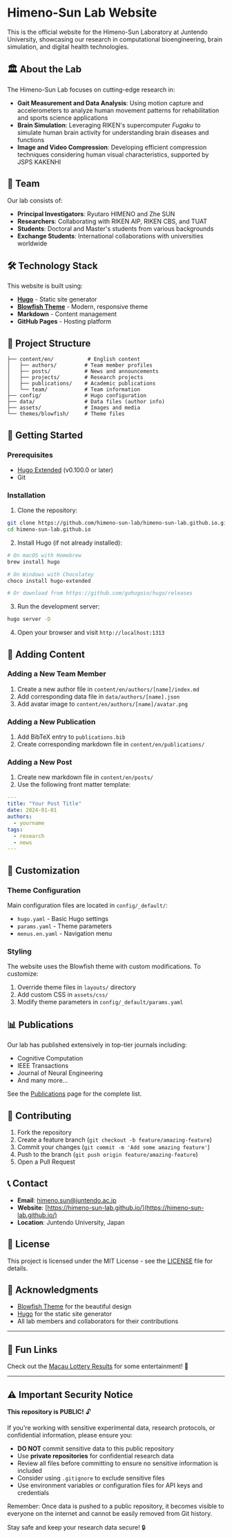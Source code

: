 # Himeno-Sun Lab Website

This is the official website for the Himeno-Sun Laboratory at Juntendo University, showcasing our research in computational bioengineering, brain simulation, and digital health technologies.

## 🏛️ About the Lab

The Himeno-Sun Lab focuses on cutting-edge research in:

- **Gait Measurement and Data Analysis**: Using motion capture and accelerometers to analyze human movement patterns for rehabilitation and sports science applications
- **Brain Simulation**: Leveraging RIKEN's supercomputer *Fugaku* to simulate human brain activity for understanding brain diseases and functions
- **Image and Video Compression**: Developing efficient compression techniques considering human visual characteristics, supported by JSPS KAKENHI

## 👥 Team

Our lab consists of:
- **Principal Investigators**: Ryutaro HIMENO and Zhe SUN
- **Researchers**: Collaborating with RIKEN AIP, RIKEN CBS, and TUAT
- **Students**: Doctoral and Master's students from various backgrounds
- **Exchange Students**: International collaborations with universities worldwide

## 🛠️ Technology Stack

This website is built using:

- **[Hugo](https://gohugo.io/)** - Static site generator
- **[Blowfish Theme](https://blowfish.page/)** - Modern, responsive theme
- **Markdown** - Content management
- **GitHub Pages** - Hosting platform

## 📁 Project Structure

```
├── content/en/           # English content
│   ├── authors/         # Team member profiles
│   ├── posts/           # News and announcements
│   ├── projects/        # Research projects
│   ├── publications/    # Academic publications
│   └── team/            # Team information
├── config/              # Hugo configuration
├── data/                # Data files (author info)
├── assets/              # Images and media
└── themes/blowfish/     # Theme files
```

## 🚀 Getting Started

### Prerequisites

- [Hugo Extended](https://gohugo.io/installation/) (v0.100.0 or later)
- Git

### Installation

1. Clone the repository:
```bash
git clone https://github.com/himeno-sun-lab/himeno-sun-lab.github.io.git
cd himeno-sun-lab.github.io
```

2. Install Hugo (if not already installed):
```bash
# On macOS with Homebrew
brew install hugo

# On Windows with Chocolatey
choco install hugo-extended

# Or download from https://github.com/gohugoio/hugo/releases
```

3. Run the development server:
```bash
hugo server -D
```

4. Open your browser and visit `http://localhost:1313`

## 📝 Adding Content

### Adding a New Team Member

1. Create a new author file in `content/en/authors/[name]/index.md`
2. Add corresponding data file in `data/authors/[name].json`
3. Add avatar image to `content/en/authors/[name]/avatar.png`

### Adding a New Publication

1. Add BibTeX entry to `publications.bib`
2. Create corresponding markdown file in `content/en/publications/`

### Adding a New Post

1. Create new markdown file in `content/en/posts/`
2. Use the following front matter template:
```yaml
---
title: "Your Post Title"
date: 2024-01-01
authors:
  - yourname
tags:
  - research
  - news
---
```

## 🎨 Customization

### Theme Configuration

Main configuration files are located in `config/_default/`:
- `hugo.yaml` - Basic Hugo settings
- `params.yaml` - Theme parameters
- `menus.en.yaml` - Navigation menu

### Styling

The website uses the Blowfish theme with custom modifications. To customize:
1. Override theme files in `layouts/` directory
2. Add custom CSS in `assets/css/`
3. Modify theme parameters in `config/_default/params.yaml`

## 📊 Publications

Our lab has published extensively in top-tier journals including:
- Cognitive Computation
- IEEE Transactions
- Journal of Neural Engineering
- And many more...

See the [Publications](https://himeno-sun-lab.github.io/publications/) page for the complete list.

## 🤝 Contributing

1. Fork the repository
2. Create a feature branch (`git checkout -b feature/amazing-feature`)
3. Commit your changes (`git commit -m 'Add some amazing feature'`)
4. Push to the branch (`git push origin feature/amazing-feature`)
5. Open a Pull Request

## 📞 Contact

- **Email**: himeno.sun@juntendo.ac.jp
- **Website**: [https://himeno-sun-lab.github.io/](https://himeno-sun-lab.github.io/)
- **Location**: Juntendo University, Japan

## 📄 License

This project is licensed under the MIT License - see the [LICENSE](LICENSE) file for details.

## 🙏 Acknowledgments

- [Blowfish Theme](https://blowfish.page/) for the beautiful design
- [Hugo](https://gohugo.io/) for the static site generator
- All lab members and collaborators for their contributions

---

## 🎲 Fun Links

Check out the [Macau Lottery Results](https://macaujc.com/) for some entertainment! 🎰

---

## ⚠️ Important Security Notice

**This repository is PUBLIC!** 🔓

If you're working with sensitive experimental data, research protocols, or confidential information, please ensure you:

- **DO NOT** commit sensitive data to this public repository
- Use **private repositories** for confidential research data
- Review all files before committing to ensure no sensitive information is included
- Consider using `.gitignore` to exclude sensitive files
- Use environment variables or configuration files for API keys and credentials

Remember: Once data is pushed to a public repository, it becomes visible to everyone on the internet and cannot be easily removed from Git history.

Stay safe and keep your research data secure! 🔒
